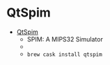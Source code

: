 # QtSpim
- [QtSpim](https://spimsimulator.sourceforge.io/)
  -  SPIM: A MIPS32 Simulator
  - 
  - `brew cask install qtspim`
